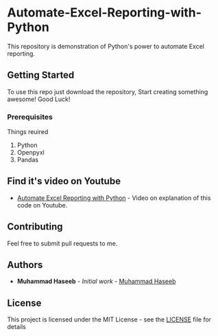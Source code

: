 # Automate-Excel-Reporting-with-Python
This repository is demonstration of Python's power to automate Excel reporting.
<br>
## Getting Started

To use this repo just download the repository, Start creating something awesome! Good Luck!

### Prerequisites

Things reuired<br>
1. Python
2. Openpyxl
3. Pandas

## Find it's video on Youtube

* [Automate Excel Reporting with Python](https://youtu.be/gkX0XAZSThE) - Video on explanation of this code on Youtube.

## Contributing

Feel free to submit pull requests to me.


## Authors

* **Muhammad Haseeb** - *Initial work* - [Muhammad Haseeb](https://github.com/iam-mhaseeb)


## License

This project is licensed under the MIT License - see the [LICENSE](LICENSE) file for details
